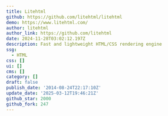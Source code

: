 ```yaml
---
title: Litehtml
github: https://github.com/litehtml/litehtml
demo: https://www.litehtml.com/
author: litehtml
author_link: https://github.com/litehtml
date: 2024-11-28T03:02:12.197Z
description: Fast and lightweight HTML/CSS rendering engine
ssg:
  - HTML
css: []
ui: []
cms: []
category: []
draft: false
publish_date: '2014-08-24T22:17:10Z'
update_date: '2025-03-12T19:46:21Z'
github_star: 2000
github_fork: 247
---
```


